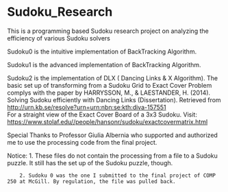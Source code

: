 # Sudoku_Research
This is a programming based Sudoku research project on analyzing the efficiency of various Sudoku solvers

Sudoku0 is the intuitive implementation of BackTracking Algorithm.

Sudoku1 is the advanced implementation of BackTracking Algorithm.

Sudoku2 is the implementation of DLX ( Dancing Links & X Algorithm). The basic set up of transforming from a Sudoku Grid to Exact Cover Problem complys with the paper by HARRYSSON, M., & LAESTANDER, H. (2014). Solving Sudoku efficiently with Dancing Links (Dissertation). Retrieved from http://urn.kb.se/resolve?urn=urn:nbn:se:kth:diva-157551        
For a straight view of the Exact Cover Board of a 3x3 Sudoku. Visit: https://www.stolaf.edu//people/hansonr/sudoku/exactcovermatrix.html

Special Thanks to Professor Giulia Albernia who supported and authorized me to use the processing code from the final project.

Notice: 1. These files do not contain the processing from a file to a Sudoku puzzle. It still has the set up of the Sudoku puzzle, though.
        
        2. Sudoku 0 was the one I submitted to the final project of COMP 250 at McGill. By regulation, the file was pulled back.
              

